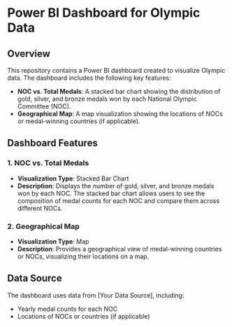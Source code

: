 # Power BI Dashboard for Olympic Data

## Overview

This repository contains a Power BI dashboard created to visualize Olympic data. The dashboard includes the following key features:

- **NOC vs. Total Medals**: A stacked bar chart showing the distribution of gold, silver, and bronze medals won by each National Olympic Committee (NOC).
- **Geographical Map**: A map visualization showing the locations of NOCs or medal-winning countries (if applicable).

## Dashboard Features

### 1. NOC vs. Total Medals

- **Visualization Type**: Stacked Bar Chart
- **Description**: Displays the number of gold, silver, and bronze medals won by each NOC. The stacked bar chart allows users to see the composition of medal counts for each NOC and compare them across different NOCs.

### 2. Geographical Map

- **Visualization Type**: Map
- **Description**: Provides a geographical view of medal-winning countries or NOCs, visualizing their locations on a map.

## Data Source

The dashboard uses data from [Your Data Source], including:
- Yearly medal counts for each NOC
- Locations of NOCs or countries (if applicable)
